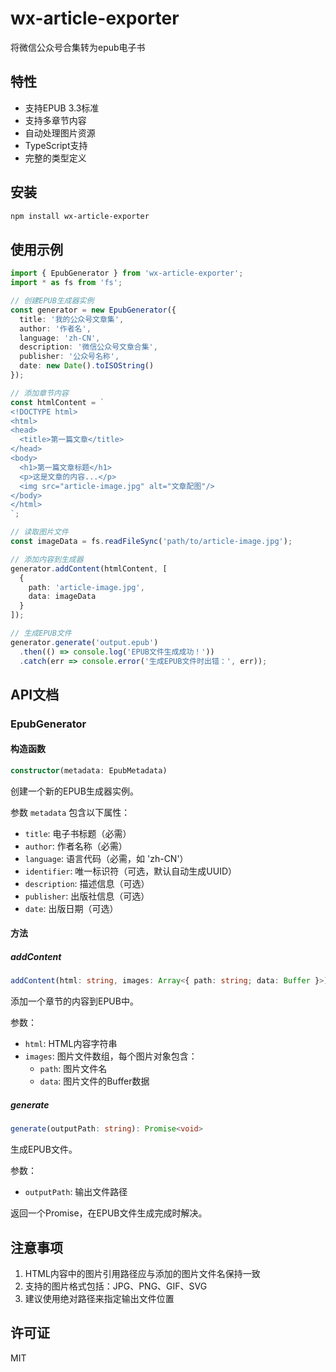 # wx-article-exporter
将微信公众号合集转为epub电子书

## 特性

- 支持EPUB 3.3标准
- 支持多章节内容
- 自动处理图片资源
- TypeScript支持
- 完整的类型定义

## 安装

```bash
npm install wx-article-exporter
```

## 使用示例

```typescript
import { EpubGenerator } from 'wx-article-exporter';
import * as fs from 'fs';

// 创建EPUB生成器实例
const generator = new EpubGenerator({
  title: '我的公众号文章集',
  author: '作者名',
  language: 'zh-CN',
  description: '微信公众号文章合集',
  publisher: '公众号名称',
  date: new Date().toISOString()
});

// 添加章节内容
const htmlContent = `
<!DOCTYPE html>
<html>
<head>
  <title>第一篇文章</title>
</head>
<body>
  <h1>第一篇文章标题</h1>
  <p>这是文章的内容...</p>
  <img src="article-image.jpg" alt="文章配图"/>
</body>
</html>
`;

// 读取图片文件
const imageData = fs.readFileSync('path/to/article-image.jpg');

// 添加内容到生成器
generator.addContent(htmlContent, [
  {
    path: 'article-image.jpg',
    data: imageData
  }
]);

// 生成EPUB文件
generator.generate('output.epub')
  .then(() => console.log('EPUB文件生成成功！'))
  .catch(err => console.error('生成EPUB文件时出错：', err));
```

## API文档

### EpubGenerator

#### 构造函数

```typescript
constructor(metadata: EpubMetadata)
```

创建一个新的EPUB生成器实例。

参数 `metadata` 包含以下属性：
- `title`: 电子书标题（必需）
- `author`: 作者名称（必需）
- `language`: 语言代码（必需，如 'zh-CN'）
- `identifier`: 唯一标识符（可选，默认自动生成UUID）
- `description`: 描述信息（可选）
- `publisher`: 出版社信息（可选）
- `date`: 出版日期（可选）

#### 方法

##### addContent

```typescript
addContent(html: string, images: Array<{ path: string; data: Buffer }>): void
```

添加一个章节的内容到EPUB中。

参数：
- `html`: HTML内容字符串
- `images`: 图片文件数组，每个图片对象包含：
  - `path`: 图片文件名
  - `data`: 图片文件的Buffer数据

##### generate

```typescript
generate(outputPath: string): Promise<void>
```

生成EPUB文件。

参数：
- `outputPath`: 输出文件路径

返回一个Promise，在EPUB文件生成完成时解决。

## 注意事项

1. HTML内容中的图片引用路径应与添加的图片文件名保持一致
2. 支持的图片格式包括：JPG、PNG、GIF、SVG
3. 建议使用绝对路径来指定输出文件位置

## 许可证

MIT
